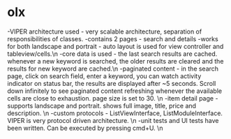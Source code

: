 # olx

-VIPER architecture used - very scalable architecture, separation of responsibilities of classes.
-contains 2 pages - search and details
-works for both landscape and portrait - auto layout is used for view controller and tableview/cells.\n
-core data is used - the last search results are cached. whenever a new keyword is searched, the older results are cleared and the results for new keyword are cached.\n
-paginated content - in the search page, click on search field, enter a keyword, you can watch activity indicator on status bar, the results are displayed after ~5 seconds. Scroll down infinitely to see paginated content refreshing whenever the available cells are close to exhaustion. page size is set to 30. \n
-item detail page - supports landscape and portrait. shows full image, title, price and description. \n
-custom protocols - ListViewInterface, ListModuleInterface. VIPER is very protocol driven architecture. \n
-unit tests and UI tests have been written. Can be executed by pressing cmd+U. \n
